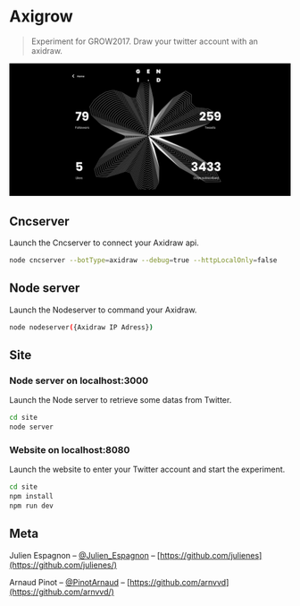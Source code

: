 # Axigrow
> Experiment for GROW2017. Draw your twitter account with an axidraw. 

![](thumbnail.png)

## Cncserver
Launch the Cncserver to connect your Axidraw api.

```sh
node cncserver --botType=axidraw --debug=true --httpLocalOnly=false
```

## Node server
Launch the Nodeserver to command your Axidraw.

```sh
node nodeserver({Axidraw IP Adress})
```

## Site

### Node server on localhost:3000
Launch the Node server to retrieve some datas from Twitter.
```sh
cd site
node server
```

### Website on localhost:8080
Launch the website to enter your Twitter account and start the experiment.

```sh
cd site
npm install
npm run dev
```

## Meta

Julien Espagnon – [@Julien_Espagnon](https://twitter.com/julien_espagnon) – [https://github.com/julienes](https://github.com/julienes/)

Arnaud Pinot – [@PinotArnaud](https://twitter.com/PinotArnaud) – [https://github.com/arnvvd](https://github.com/arnvvd/)